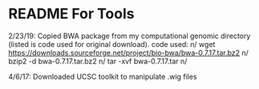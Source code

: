 README For Tools
================

2/23/19: Copied BWA package from my computational genomic directory (listed is code used for original download).
code used: n/
wget https://downloads.sourceforge.net/project/bio-bwa/bwa-0.7.17.tar.bz2 n/
bzip2 -d bwa-0.7.17.tar.bz2 n/
tar -xvf bwa-0.7.17.tar n/

4/6/17: Downloaded UCSC toolkit to manipulate .wig files

